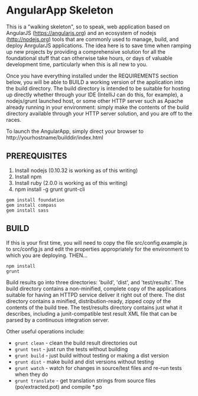 # AngularApp Skeleton

This is a "walking skeleton", so to speak, web application based on AngularJS
(https://angularjs.org) and an ecosystem of nodejs (http://nodejs.org) tools that are commonly
used to manage, build, and deploy AnrgularJS applications. The idea here is to save time when
ramping up new projects by providing a comprehensive solution for all the foundational stuff
that can otherwise take hours, or days of valuable development time, particularly when this is
all new to you.

Once you have everything installed under the REQUIREMENTS section below, you will be able to
BUILD a working version of the application into the build directory. The build directory is
intended to be suitable for hosting up directly whether through your IDE (IntelliJ can do this,
for example), a nodejs/grunt launched host, or some other HTTP server such as Apache already
running in your environment: simply make the contents of the build directory available through
your HTTP server solution, and you are off to the races.

To launch the AngularApp, simply direct your browser to http://yourhostname/builddir/index.html

## PREREQUISITES

1) Install nodejs (0.10.32 is working as of this writing)
2) Install npm
3) Install ruby (2.0.0 is working as of this writing)
4) npm install -g grunt grunt-cli

```
gem install foundation
gem install compass
gem install sass
```

## BUILD

If this is your first time, you will need to copy the file src/config.example.js to src/config.js
and edit the properties appropriately for the environment to which you are deploying. THEN... 

```
npm install
grunt
```

Build results go into three directories: 'build', 'dist', and 'test/results'. The build directory
contains a non-minified, complete copy of the applications suitable for having an HTTPD service
deliver it right out of there. The dist directory contains a minified, distribution-ready, zipped
copy of the contents of the build tree. The test/results directory contains just what it describes,
including a junit-compatible test result XML file that can be parsed by a continuous integration
server.

Other useful operations include:
  * `grunt clean` - clean the build result directories out
  * `grunt test` - just run the tests without building
  * `grunt build` - just build without testing or making a dist version
  * `grunt dist` - make build and dist versions without testing
  * `grunt watch` - watch for changes in source/test files and re-run tests when they do
  * `grunt translate` - get translation strings from source files (po/extracted.pot) and compile *.po

